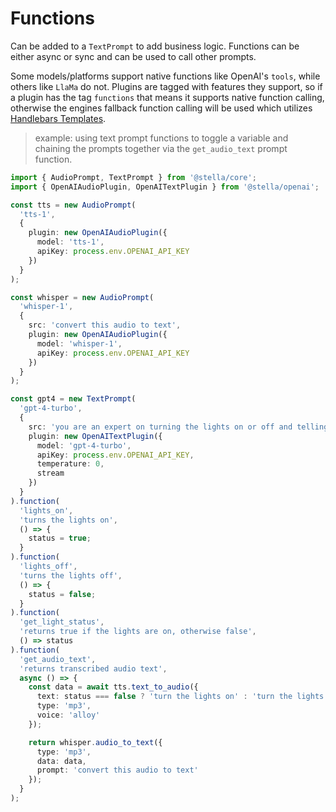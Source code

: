 # Functions

Can be added to a `TextPrompt` to add business logic. Functions can be either async or sync and can be used to call other prompts.

Some models/platforms support native functions like OpenAI's `tools`, while others like `LlaMa` do not. Plugins are tagged with features they support, so if a plugin has the tag `functions` that means it supports native function calling, otherwise the engines fallback function calling will be used which utilizes [Handlebars Templates](https://handlebarsjs.com/).

> example: using text prompt functions to toggle a variable and chaining the prompts together via the `get_audio_text` prompt function.

```typescript
import { AudioPrompt, TextPrompt } from '@stella/core';
import { OpenAIAudioPlugin, OpenAITextPlugin } from '@stella/openai';

const tts = new AudioPrompt(
  'tts-1',
  {
    plugin: new OpenAIAudioPlugin({
      model: 'tts-1',
      apiKey: process.env.OPENAI_API_KEY
    })
  }
);

const whisper = new AudioPrompt(
  'whisper-1',
  {
    src: 'convert this audio to text',
    plugin: new OpenAIAudioPlugin({
      model: 'whisper-1',
      apiKey: process.env.OPENAI_API_KEY
    })
  }
);

const gpt4 = new TextPrompt(
  'gpt-4-turbo',
  {
    src: 'you are an expert on turning the lights on or off and telling me the status.',
    plugin: new OpenAITextPlugin({
      model: 'gpt-4-turbo',
      apiKey: process.env.OPENAI_API_KEY,
      temperature: 0,
      stream
    })
  }
).function(
  'lights_on',
  'turns the lights on',
  () => {
    status = true;
  }
).function(
  'lights_off',
  'turns the lights off',
  () => {
    status = false;
  }
).function(
  'get_light_status',
  'returns true if the lights are on, otherwise false',
  () => status
).function(
  'get_audio_text',
  'returns transcribed audio text',
  async () => {
    const data = await tts.text_to_audio({
      text: status === false ? 'turn the lights on' : 'turn the lights off',
      type: 'mp3',
      voice: 'alloy'
    });

    return whisper.audio_to_text({
      type: 'mp3',
      data: data,
      prompt: 'convert this audio to text'
    });
  }
);
```